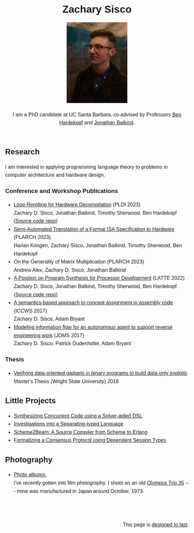 <meta charset="utf-8">
<meta name="viewport" content="width=device-width, initial-scale=1">
<title>Zachary Sisco</title>
<style>
    body{
        margin: 1em auto;
        max-width: 60%;
        padding: 0 .62em;
        font: 1.0em/1.6 sans-serif;
    }
    h1,h2,h3 {
        line-height: 1.2;
    }
    @media print{
        body{
            max-width: none
        }
    }
    footer {
	    text-align: right;
	    margin-top: 80px;
	    padding-bottom: 20px;
    }
</style>

<header>
  <h1>Zachary Sisco</h1>
  <p><img src="zach.jpg" width="33%"></p>
  <aside>
    I am a PhD candidate at UC Santa Barbara,
    co-advised by Professors <a href="https://sites.cs.ucsb.edu/~benh/">Ben Hardekopf</a>
    and <a href="https://jbalkind.github.io/">Jonathan Balkind</a>.
  </aside>
</header>

## Research

I am interested in applying programming language theory to problems
in computer architecture and hardware design.

### Conference and Workshop Publications

* [Loop Rerolling for Hardware Decompilation](papers/loop-rerolling-hw-decompilation.pdf) (PLDI 2023)  
  Zachary D. Sisco, Jonathan Balkind, Timothy Sherwood, Ben Hardekopf  
  [(Source code repo)](https://git.sr.ht/~zachs/hardware-loop-rerolling)
* [Semi-Automated Translation of a Formal ISA Specification to Hardware](papers/plarch23.pdf) (PLARCH 2023)  
  Harlan Kringen, Zachary Sisco, Jonathan Balkind, Timothy Sherwood, Ben Hardekopf
* On the Generality of Matrix Multiplication (PLARCH 2023)  
  Andrew Alex, Zachary D. Sisco, Jonathan Balkind
* [A Position on Program Synthesis for Processor Development](papers/a-position-on-program-synthesis-for-processor-development.pdf) (LATTE 2022)  
  Zachary D. Sisco, Jonathan Balkind, Timothy Sherwood, Ben Hardekopf  
  [(Source code repo)](https://github.com/pllab/latte22-demo)
* [A semantics-based approach to concept assignment in assembly code](papers/semantics-based-approach-to-concept-assignment-in-assembly-code.pdf) (ICCWS 2017)  
  Zachary D. Sisco, Adam Bryant
* [Modeling information flow for an autonomous agent to support reverse engineering work](papers/modeling-information-flow_preprint_version-2.pdf) (JDMS 2017)  
  Zachary D. Sisco, Patrick Dudenhofer, Adam Bryant

### Thesis

* [Verifying data-oriented gadgets in binary programs to build data-only exploits](papers/sisco-zachary-thesis.pdf)  
  Master's Thesis (Wright State University) 2018

## Little Projects

* [Synthesizing Concurrent Code using a Solver-aided DSL](papers/conimp.pdf)
* [Investigations into a Separating-typed Language](papers/Separating_typed_Languages.pdf)
* [Scheme2Beam: A Source Compiler from Scheme to Erlang](papers/Scheme2Beam.pdf)
* [Formalizing a Consensus Protocol using Dependent Session Types](papers/dusty.pdf)

## Photography

* [Photo albums:](photos/index.html)  
  I've recently gotten into film photography.
  I shoot on an old [Olympus Trip 35](http://camera-wiki.org/wiki/Olympus_Trip_35) ---
  mine was manufactured in Japan around October, 1973.

<footer>This page is <a href="http://jeffhuang.com/designed_to_last/">designed to last</a>.</footer>
